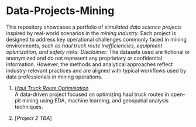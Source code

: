 # Data-Projects-Mining
This repository showcases a portfolio of *simulated data science projects* inspired by real-world scenarios in the *mining industry.* Each project is designed to address key operational challenges commonly faced in mining environments, such as *haul truck route inefficiencies, equipment optimization, and safety risks.* 
*Disclaimer:* The datasets used are fictional or anonymized and do not represent any proprietary or confidential information. However, the methods and analytical approaches reflect industry-relevant practices and are aligned with typical workflows used by data professionals in mining operations.

1. [*Haul Truck Route Optimisation*](https://github.com/AaronTYT/data-projects-mining/tree/main/haul-truck-optimisation-project)  
A data-driven project focused on optimizing haul truck routes in open-pit mining using EDA, machine learning, and geospatial analysis techniques.

2. [*Project 2 TBA*]
  
